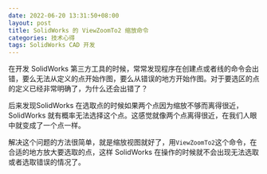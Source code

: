 ```yaml
---
date: 2022-06-20 13:31:50+08:00
layout: post
title: SolidWorks 的 ViewZoomTo2 缩放命令
categories: 技术心得
tags: SolidWorks CAD 开发
---
```

在开发 SolidWorks 第三方工具的时候，常常发现程序在创建点或者线的命令会出错，要么无法从定义的点开始作图，要么从错误的地方开始作图。对于要选区的点的定义已经非常明确了，为什么还会出错了？

后来发现SolidWorks 在选取点的时候如果两个点因为缩放不够而离得很近，SolidWorks 就有概率无法选择这个点。这感觉就像两个点离得很近，在我们人眼中就变成了一个点一样。

解决这个问题的方法很简单，就是缩放视图就好了，用`ViewZoomTo2`这个命令，在合适的地方放大要选取的点，这样 SolidWorks 在操作的时候就不会出现无法选取或者选取错误的情况了。
